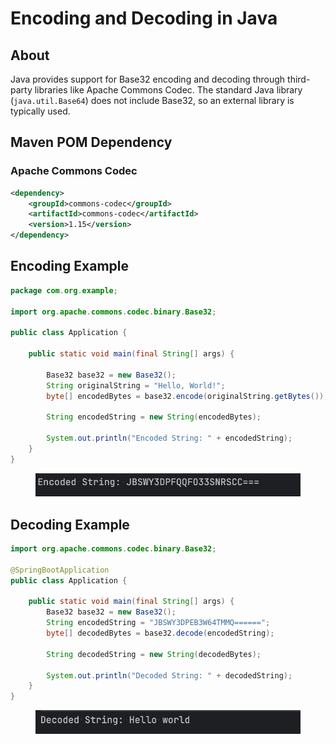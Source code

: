# Encoding and Decoding in Java

## About

Java provides support for Base32 encoding and decoding through third-party libraries like Apache Commons Codec. The standard Java library (`java.util.Base64`) does not include Base32, so an external library is typically used.

## Maven POM Dependency

### Apache Commons Codec

```xml
<dependency>
    <groupId>commons-codec</groupId>
    <artifactId>commons-codec</artifactId>
    <version>1.15</version>
</dependency>
```

## Encoding Example

```java
package com.org.example;

import org.apache.commons.codec.binary.Base32;

public class Application {

    public static void main(final String[] args) {

        Base32 base32 = new Base32();
        String originalString = "Hello, World!";
        byte[] encodedBytes = base32.encode(originalString.getBytes());
        
        String encodedString = new String(encodedBytes);
        
        System.out.println("Encoded String: " + encodedString);
    }
}
```

<figure><img src="../../../../../../.gitbook/assets/image (426).png" alt="" width="560"><figcaption></figcaption></figure>

## Decoding Example

```java
import org.apache.commons.codec.binary.Base32;

@SpringBootApplication
public class Application {

    public static void main(final String[] args) {
        Base32 base32 = new Base32();
        String encodedString = "JBSWY3DPEB3W64TMMQ======";
        byte[] decodedBytes = base32.decode(encodedString);

        String decodedString = new String(decodedBytes);

        System.out.println("Decoded String: " + decodedString);
    }
}
```

<figure><img src="../../../../../../.gitbook/assets/image (427).png" alt="" width="560"><figcaption></figcaption></figure>
